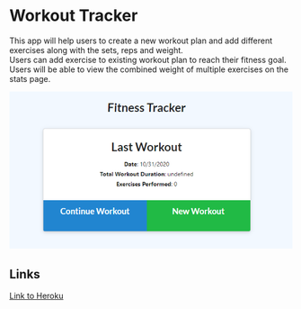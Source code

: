 # Workout Tracker

This app will help users to create a new workout plan and add different exercises along with the sets, reps and weight.  
Users can add exercise to existing workout plan to reach their fitness goal.  
Users will be able to view the combined weight of multiple exercises on the stats page.  

![screenshot](public/imgs/ss.PNG)

## Links

[Link to Heroku](https://prabin-workout.herokuapp.com/?id=5f9dcdaa43957b0017e13067)
